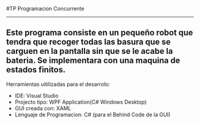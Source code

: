 #TP Programacion Concurrente
***
Este programa consiste en un pequeño robot que tendra que recoger todas las basura que se carguen en la pantalla sin que se le acabe la bateria.
**Se implementara con una maquina de estados finitos**.
---
Herramientas uitilizadas para el desarrolo:
* IDE: Visual Studio
* Projecto tipo: WPF Application(C# Windows Desktop)
* GUI creada con: XAML
* Lenguaje de Programacion: C# (para el Behind Code de la GUI)
